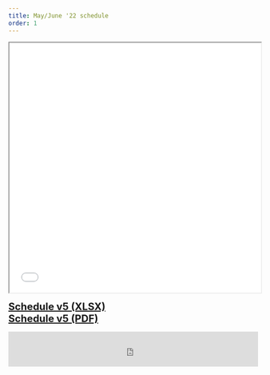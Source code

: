 ```yaml
---
title: May/June '22 schedule
order: 1
---
```

<iframe src="files/schedule/NHL_MayJune2022_v5.pdf" width="100%" height="500px" fetchpriority="high" title="League Schedule PDF"></iframe>
<p>
  <a style="font-weight:bold; font-size:20px;" href="files/schedule/NHL_MayJune2022_v5.xlsx" target="_blank">Schedule v5 (XLSX)</a>
  <br/>
  <a style="font-weight:bold; font-size:20px;" href="files/schedule/NHL_MayJune2022_v5.pdf" target="_blank">Schedule v5 (PDF)</a>
</p>
<iframe src="https://www.facebook.com/plugins/page.php?href=https%3A%2F%2Fwww.facebook.com%2Fprofile.php%3Fid%3D100049450693787&tabs&width=500&height=70&small_header=true&adapt_container_width=true&hide_cover=true&show_facepile=true&appId=561557207198760" width="500px" height="70px" style="border:none;overflow:hidden" scrolling="no" frameborder="0" allowfullscreen="true" allow="autoplay; clipboard-write; encrypted-media; picture-in-picture; web-share" loading="lazy" fetchpriority="low" title="Nittany hockey Facebook page"></iframe>
<md-block markdown="
[see Facebook group for posts](https://www.facebook.com/Nittany-Hockey-LeagueTuesday-Night-Pickup-Hockey-125382571527737).
## Mission
The purpose of the Nittany Hockey League (NHL) is to provide the adults of the Centre region an opportunity to participate in friendly and competitive ice hockey, with the main goals being exercise and fun. All league games between teams are officiated. Our league is a non-checking league.
">
</md-block>